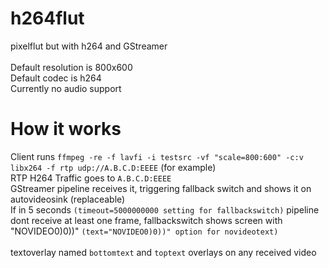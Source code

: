 # h264flut
pixelflut but with h264 and GStreamer<br><br>
Default resolution is 800x600<br>
Default codec is h264<br>
Currently no audio support
<br>
# How it works<br>
Client runs `ffmpeg -re -f lavfi -i testsrc -vf "scale=800:600" -c:v libx264 -f rtp udp://A.B.C.D:EEEE` (for example)<br>
RTP H264 Traffic goes to `A.B.C.D:EEEE`<br>
GStreamer pipeline receives it, triggering fallback switch and shows it on autovideosink (replaceable)<br>
If in 5 seconds `(timeout=5000000000 setting for fallbackswitch)` pipeline dont receive at least one frame, fallbackswitch shows screen with "NOVIDEO0)0))" `(text="NOVIDEO0)0))" option for novideotext)`<br><br>
textoverlay named `bottomtext` and `toptext` overlays on any received video
